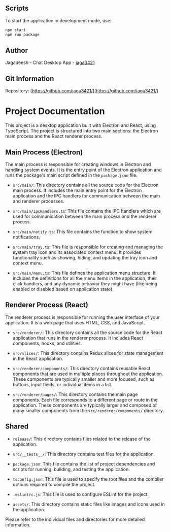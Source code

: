 ## Scripts

To start the application in development mode, use:

```bash
npm start
npm run package
```

## Author

Jagadeesh - Chat Desktop App - [jaga3421](https://github.com/jaga3421)

## Git Information

Repository: [https://github.com/jaga3421/](https://github.com/jaga3421/)

# Project Documentation

This project is a desktop application built with Electron and React, using TypeScript. The project is structured into two main sections: the Electron main process and the React renderer process.

## Main Process (Electron)

The main process is responsible for creating windows in Electron and handling system events. It is the entry point of the Electron application and runs the package's main script defined in the `package.json` file.

- `src/main/`: This directory contains all the source code for the Electron main process. It includes the main entry point for the Electron application and the IPC handlers for communication between the main and renderer processes.

- `src/main/ipcHandlers.ts`: This file contains the IPC handlers which are used for communication between the main process and the renderer process.

- `src/main/notify.ts`: This file contains the function to show system notifications.

- `src/main/tray.ts`: This file is responsible for creating and managing the system tray icon and its associated context menu. It provides functionality such as showing, hiding, and updating the tray icon and context menu.

- `src/main/menu.ts`: This file defines the application menu structure. It includes the definitions for all the menu items in the application, their click handlers, and any dynamic behavior they might have (like being enabled or disabled based on application state).

## Renderer Process (React)

The renderer process is responsible for running the user interface of your application. It is a web page that uses HTML, CSS, and JavaScript.

- `src/renderer/`: This directory contains all the source code for the React application that runs in the renderer process. It includes React components, hooks, and utilities.

- `src/slices/`: This directory contains Redux slices for state management in the React application.

- `src/renderer/components/`: This directory contains reusable React components that are used in multiple places throughout the application. These components are typically smaller and more focused, such as buttons, input fields, or individual items in a list.

- `src/renderer/pages/`: This directory contains the main page components. Each file corresponds to a different page or route in the application. These components are typically larger and composed of many smaller components from the `src/renderer/components/` directory.

## Shared

- `release/`: This directory contains files related to the release of the application.

- `src/__tests__/`: This directory contains test files for the application.

- `package.json`: This file contains the list of project dependencies and scripts for running, building, and testing the application.

- `tsconfig.json`: This file is used to specify the root files and the compiler options required to compile the project.

- `.eslintrc.js`: This file is used to configure ESLint for the project.

- `assets/`: This directory contains static files like images and icons used in the application.

Please refer to the individual files and directories for more detailed information.
